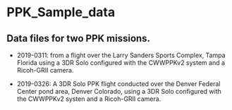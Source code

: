 # PPK_Sample_data

## Data files for two PPK missions.  
* 2019-0311: from a flight over the Larry Sanders Sports Complex, Tampa Florida using a 3DR Solo configured with the CWWPPKv2
system and a Ricoh-GRII camera.

* 2019-0326: A 3DR Solo PPK flight conducted over the Denver Federal Center pond area, Denver Colorado, using a 3DR Solo configured with the CWWPPKv2 systen and a Ricoh-GRII camera.


